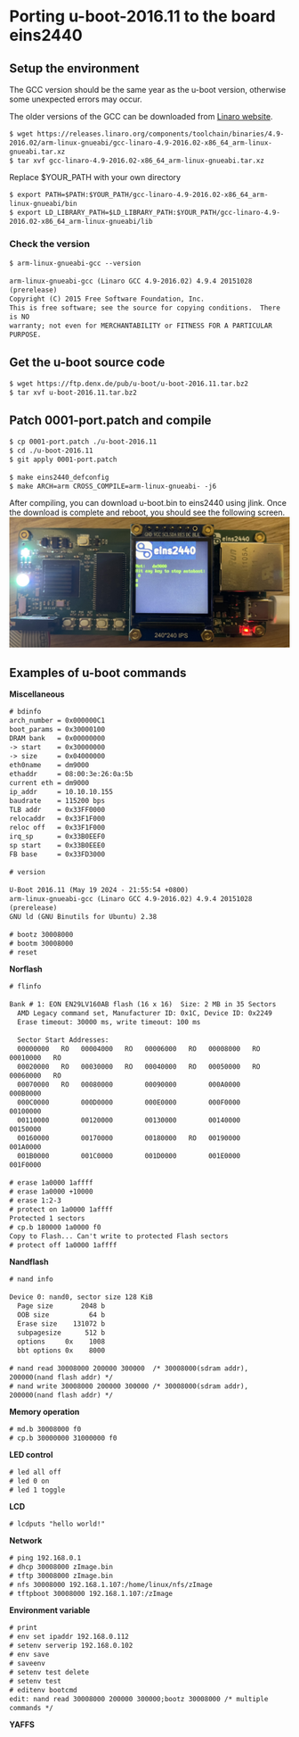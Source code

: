 # Porting u-boot-2016.11 to the board eins2440

## Setup the environment

The GCC version should be the same year as the u-boot version, otherwise some unexpected errors may occur.

The older versions of the GCC can be downloaded from [Linaro website](https://releases.linaro.org/components/toolchain/binaries/).
```
$ wget https://releases.linaro.org/components/toolchain/binaries/4.9-2016.02/arm-linux-gnueabi/gcc-linaro-4.9-2016.02-x86_64_arm-linux-gnueabi.tar.xz
$ tar xvf gcc-linaro-4.9-2016.02-x86_64_arm-linux-gnueabi.tar.xz
```

Replace $YOUR_PATH with your own directory
```
$ export PATH=$PATH:$YOUR_PATH/gcc-linaro-4.9-2016.02-x86_64_arm-linux-gnueabi/bin
$ export LD_LIBRARY_PATH=$LD_LIBRARY_PATH:$YOUR_PATH/gcc-linaro-4.9-2016.02-x86_64_arm-linux-gnueabi/lib
```

### Check the version
```
$ arm-linux-gnueabi-gcc --version

arm-linux-gnueabi-gcc (Linaro GCC 4.9-2016.02) 4.9.4 20151028 (prerelease)
Copyright (C) 2015 Free Software Foundation, Inc.
This is free software; see the source for copying conditions.  There is NO
warranty; not even for MERCHANTABILITY or FITNESS FOR A PARTICULAR PURPOSE.
```

## Get the u-boot source code
```
$ wget https://ftp.denx.de/pub/u-boot/u-boot-2016.11.tar.bz2
$ tar xvf u-boot-2016.11.tar.bz2
```

## Patch 0001-port.patch and compile
```
$ cp 0001-port.patch ./u-boot-2016.11
$ cd ./u-boot-2016.11
$ git apply 0001-port.patch

$ make eins2440_defconfig
$ make ARCH=arm CROSS_COMPILE=arm-linux-gnueabi- -j6
```

After compiling, you can download u-boot.bin to eins2440 using jlink.
Once the download is complete and reboot, you should see the following screen.
![boot-w150](1.jpg)

## Examples of u-boot commands

**Miscellaneous**
```
# bdinfo
arch_number = 0x000000C1
boot_params = 0x30000100
DRAM bank   = 0x00000000
-> start    = 0x30000000
-> size     = 0x04000000
eth0name    = dm9000
ethaddr     = 08:00:3e:26:0a:5b
current eth = dm9000
ip_addr     = 10.10.10.155
baudrate    = 115200 bps
TLB addr    = 0x33FF0000
relocaddr   = 0x33F1F000
reloc off   = 0x33F1F000
irq_sp      = 0x33B0EEF0
sp start    = 0x33B0EEE0
FB base     = 0x33FD3000

# version

U-Boot 2016.11 (May 19 2024 - 21:55:54 +0800)
arm-linux-gnueabi-gcc (Linaro GCC 4.9-2016.02) 4.9.4 20151028 (prerelease)
GNU ld (GNU Binutils for Ubuntu) 2.38

# bootz 30008000
# bootm 30008000
# reset
```

**Norflash**
```
# flinfo

Bank # 1: EON EN29LV160AB flash (16 x 16)  Size: 2 MB in 35 Sectors
  AMD Legacy command set, Manufacturer ID: 0x1C, Device ID: 0x2249
  Erase timeout: 30000 ms, write timeout: 100 ms

  Sector Start Addresses:
  00000000   RO   00004000   RO   00006000   RO   00008000   RO   00010000   RO 
  00020000   RO   00030000   RO   00040000   RO   00050000   RO   00060000   RO 
  00070000   RO   00080000        00090000        000A0000        000B0000      
  000C0000        000D0000        000E0000        000F0000        00100000      
  00110000        00120000        00130000        00140000        00150000      
  00160000        00170000        00180000   RO   00190000        001A0000      
  001B0000        001C0000        001D0000        001E0000        001F0000  

# erase 1a0000 1affff
# erase 1a0000 +10000
# erase 1:2-3
# protect on 1a0000 1affff
Protected 1 sectors
# cp.b 180000 1a0000 f0
Copy to Flash... Can't write to protected Flash sectors
# protect off 1a0000 1affff
```

**Nandflash**
```
# nand info

Device 0: nand0, sector size 128 KiB
  Page size       2048 b
  OOB size          64 b
  Erase size    131072 b
  subpagesize      512 b
  options     0x    1008
  bbt options 0x    8000

# nand read 30008000 200000 300000  /* 30008000(sdram addr), 200000(nand flash addr) */
# nand write 30008000 200000 300000 /* 30008000(sdram addr), 200000(nand flash addr) */
```

**Memory operation**
```
# md.b 30008000 f0
# cp.b 30000000 31000000 f0
```

**LED control**
```
# led all off
# led 0 on
# led 1 toggle
```

**LCD**
```
# lcdputs "hello world!"
```

**Network**
```
# ping 192.168.0.1
# dhcp 30008000 zImage.bin
# tftp 30008000 zImage.bin
# nfs 30008000 192.168.1.107:/home/linux/nfs/zImage
# tftpboot 30008000 192.168.1.107:/zImage
```

**Environment variable**
```
# print
# env set ipaddr 192.168.0.112
# setenv serverip 192.168.0.102
# env save
# saveenv
# setenv test delete
# setenv test 
# editenv bootcmd
edit: nand read 30008000 200000 300000;bootz 30008000 /* multiple commands */
```

**YAFFS**
```

```